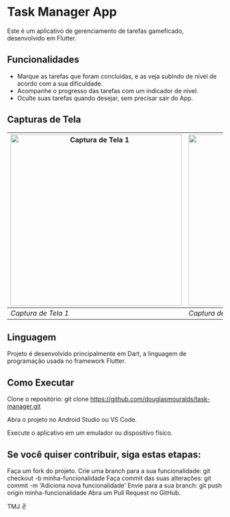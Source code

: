 # Task Manager App

Este é um aplicativo de gerenciamento de tarefas gameficado, desenvolvido em Flutter.

## Funcionalidades

- Marque as tarefas que foram concluidas, e as veja subindo de nível de acordo com a sua dificuldade.
- Acompanhe o progresso das tarefas com um indicador de nível.
- Oculte suas tarefas quando desejar, sem precisar sair do App. 

## Capturas de Tela

| <img src="https://github.com/douglasmouralds/task-manager/assets/142683965/4133b58f-49ef-4496-acfe-5f432ba7c0b4" alt="Captura de Tela 1" width="400"> | <img src="https://github.com/douglasmouralds/task-manager/assets/142683965/3b73c233-7ca5-4329-bd84-2334a3f4fd5d" alt="Captura de Tela 2" width="400"> |
| --- | --- |
| *Captura de Tela 1* | *Captura de Tela 2* |


## Linguagem

Projeto é desenvolvido principalmente em Dart, a linguagem de programação usada no framework Flutter.

## Como Executar

Clone o repositório: git clone https://github.com/douglasmouralds/task-manager.git

Abra o projeto no Android Studio ou VS Code.

Execute o aplicativo em um emulador ou dispositivo físico.

## Se você quiser contribuir, siga estas etapas:

Faça um fork do projeto.
Crie uma branch para a sua funcionalidade: git checkout -b minha-funcionalidade
Faça commit das suas alterações: git commit -m 'Adiciona nova funcionalidade'
Envie para a sua branch: git push origin minha-funcionalidade
Abra um Pull Request no GitHub.

TMJ ✌
